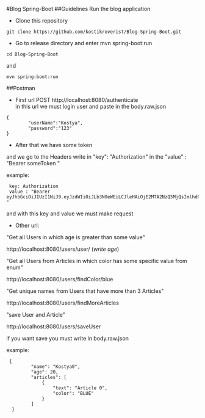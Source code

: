 #Blog Spring-Boot
##Guidelines
Run the blog application


- Clone this repository
```
git clone https://github.com/kostikroverist/Blog-Spring-Boot.git
```


- Go to release directory and enter mvn spring-boot:run
```
cd Blog-Spring-Boot
```
and
```
mvn spring-boot:run
```
##Postman
- First  url POST http://localhost:8080/authenticate  
in this url we must login user and paste in the body.raw.json
 ```
 {
         "userName":"Kostya",
         "password":"123"
 }
 ```

 - After that we have some token 
 
 and we go to the Headers write in "key": "Authorization" in the "value" : "Bearer someToken " 
 
 example:
```
 key: Authorization
 value : "Bearer eyJhbGciOiJIUzI1NiJ9.eyJzdWIiOiJLb3N0eWEiLCJleHAiOjE2MTA2NzQ5MjQsImlhdCI6MTYxMDYzODkyNH0.TFGbpp4_8tBcnkU7sA_4CLzToA3y7a3Ce4tEbfhvOjU " 
 ```
and with this key and value we must make request 
- Other url:

"Get all Users in which age is greater than some value"

http://localhost:8080/users/user/ (_write age_) 

"Get all Users from Articles in which color has some specific value from enum"

http://localhost:8080/users/findColor/blue

"Get unique names from Users that have more than 3 Articles"

http://localhost:8080/users/findMoreArticles

"save User and Article" 

http://localhost:8080/users/saveUser
 
 if you want save  you  must write in body.raw.json
 
 example:

```
 {
         "name": "Kostya0",
         "age": 20,
         "articles": [
             {
                 "text": "Article 0",
                 "color": "BLUE"
             }
         ]
  }
 ```
